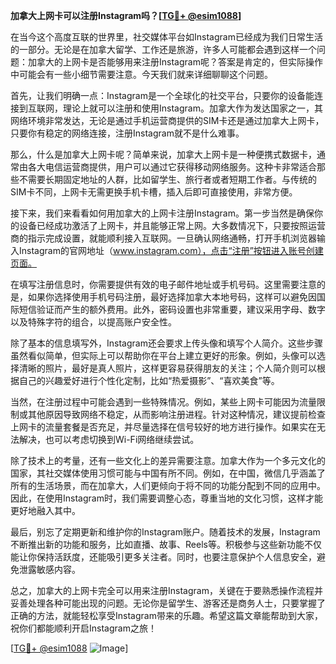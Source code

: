 **加拿大上网卡可以注册Instagram吗？[[TG💪+ @esim1088](https://t.me/s/esim1088)]**

在当今这个高度互联的世界里，社交媒体平台如Instagram已经成为我们日常生活的一部分。无论是在加拿大留学、工作还是旅游，许多人可能都会遇到这样一个问题：加拿大的上网卡是否能够用来注册Instagram呢？答案是肯定的，但实际操作中可能会有一些小细节需要注意。今天我们就来详细聊聊这个问题。

首先，让我们明确一点：Instagram是一个全球化的社交平台，只要你的设备能连接到互联网，理论上就可以注册和使用Instagram。加拿大作为发达国家之一，其网络环境非常发达，无论是通过手机运营商提供的SIM卡还是通过加拿大上网卡，只要你有稳定的网络连接，注册Instagram就不是什么难事。

那么，什么是加拿大上网卡呢？简单来说，加拿大上网卡是一种便携式数据卡，通常由各大电信运营商提供，用户可以通过它获得移动网络服务。这种卡非常适合那些不需要长期固定地址的人群，比如留学生、旅行者或者短期工作者。与传统的SIM卡不同，上网卡无需更换手机卡槽，插入后即可直接使用，非常方便。

接下来，我们来看看如何用加拿大的上网卡注册Instagram。第一步当然是确保你的设备已经成功激活了上网卡，并且能够正常上网。大多数情况下，只要按照运营商的指示完成设置，就能顺利接入互联网。一旦确认网络通畅，打开手机浏览器输入Instagram的官网地址（www.instagram.com），点击“注册”按钮进入账号创建页面。

在填写注册信息时，你需要提供有效的电子邮件地址或手机号码。这里需要注意的是，如果你选择使用手机号码注册，最好选择加拿大本地号码，这样可以避免因国际短信验证而产生的额外费用。此外，密码设置也非常重要，建议采用字母、数字以及特殊字符的组合，以提高账户安全性。

除了基本的信息填写外，Instagram还会要求上传头像和填写个人简介。这些步骤虽然看似简单，但实际上可以帮助你在平台上建立更好的形象。例如，头像可以选择清晰的照片，最好是真人照片，这样更容易获得朋友的关注；个人简介则可以根据自己的兴趣爱好进行个性化定制，比如“热爱摄影”、“喜欢美食”等。

当然，在注册过程中可能会遇到一些特殊情况。例如，某些上网卡可能因为流量限制或其他原因导致网络不稳定，从而影响注册进程。针对这种情况，建议提前检查上网卡的流量套餐是否充足，并尽量选择在信号较好的地方进行操作。如果实在无法解决，也可以考虑切换到Wi-Fi网络继续尝试。

除了技术上的考量，还有一些文化上的差异需要注意。加拿大作为一个多元文化的国家，其社交媒体使用习惯可能与中国有所不同。例如，在中国，微信几乎涵盖了所有的生活场景，而在加拿大，人们更倾向于将不同的功能分配到不同的应用中。因此，在使用Instagram时，我们需要调整心态，尊重当地的文化习惯，这样才能更好地融入其中。

最后，别忘了定期更新和维护你的Instagram账户。随着技术的发展，Instagram不断推出新的功能和服务，比如直播、故事、Reels等。积极参与这些新功能不仅能让你保持活跃度，还能吸引更多关注者。同时，也要注意保护个人信息安全，避免泄露敏感内容。

总之，加拿大的上网卡完全可以用来注册Instagram，关键在于要熟悉操作流程并妥善处理各种可能出现的问题。无论你是留学生、游客还是商务人士，只要掌握了正确的方法，就能轻松享受Instagram带来的乐趣。希望这篇文章能帮助到大家，祝你们都能顺利开启Instagram之旅！

[[TG💪+ @esim1088](https://t.me/s/esim1088) ![Image](https://i.postimg.cc/4NQfJmqS/Snipaste-2025-05-13-00-14-12.png)]